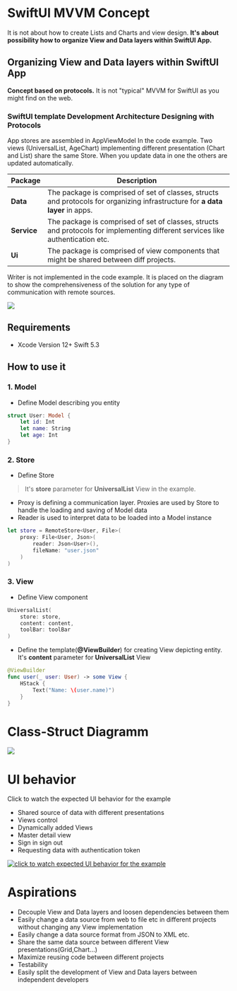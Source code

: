 # SwiftUI MVVM Concept
It is not about how to create Lists and Charts and view design. **It's about possibility how to organize View and Data layers within SwiftUI App.**

## Organizing View and Data layers within SwiftUI App
**Concept based on protocols.** It is not "typical" MVVM for SwiftUI as you might find on the web. 

### SwiftUI template Development Architecture Designing with Protocols

App stores are assembled in AppViewModel In the code example. Two views (UniversalList, AgeChart) implementing different presentation (Chart and List) share the same Store.  When you update data in one the others are updated automatically.

| Package | Description |
| --- | --- |
| **Data** | The package  is comprised of set of classes, structs and protocols for organizing infrastructure for **a data layer** in apps.| 
|**Service**|  The package is comprised of set of classes, structs and protocols for implementing different services like authentication etc.|
|**Ui**|  The package  is comprised of view components that might be shared between diff projects.|

Writer is not implemented in the code example. It is placed on the diagram to show the comprehensiveness of the solution for any type of communication with remote sources.

<img src="https://github.com/The-Igor/SwiftUI-MVVM-Concept/blob/main/Resources/swiftui_mvvm_architecture.png?raw=true">

## Requirements

* Xcode Version 12+ Swift 5.3

## How to use it

### 1. Model
* Define Model describing you entity
```Swift 
struct User: Model {    
    let id: Int    
    let name: String
    let age: Int
}
```

### 2. Store
* Define Store
> It's **store** parameter for **UniversalList** View in the example.
* Proxy is defining a communication layer. Proxies are used by Store to handle the loading and saving of Model data
* Reader is used to interpret data to be loaded into a Model instance
```Swift 
let store = RemoteStore<User, File>(
    proxy: File<User, Json>(
        reader: Json<User>(),
        fileName: "user.json"
    )
)
```

### 3. View

* Define View component
```Swift 
UniversalList(
    store: store,
    content: content,
    toolBar: toolBar
)
```

* Define the template(**@ViewBuilder**) for creating View depicting entity. It's **content** parameter for **UniversalList** View
```Swift 
@ViewBuilder
func user(_ user: User) -> some View {
    HStack {
        Text("Name: \(user.name)")
    }
}
```


# Class-Struct Diagramm

<img src="https://github.com/The-Igor/SwiftUI-MVVM-Concept/blob/main/Resources/mvvm.png?raw=true">


# UI behavior
Click to watch the expected UI behavior for the example

* Shared source of data with different presentations
* Views control
* Dynamically added Views
* Master detail view 
* Sign in sign out 
* Requesting data with authentication token


[![click to watch expected UI behavior for the example](https://github.com/The-Igor/SwiftUI-MVVM-Concept/blob/main/Resources/video.png)](https://www.youtube.com/watch?v=C5p1GdggNUQ)


# Aspirations

* Decouple View and Data layers and loosen dependencies between them
* Easily change a data source from web to file etc in different projects without changing any View implementation
* Easily change a data source format from JSON to XML etc.
* Share the same data source between different View presentations(Grid,Chart...)
* Maximize reusing code between different projects
* Testability
* Easily split the development of View and Data layers between independent developers
